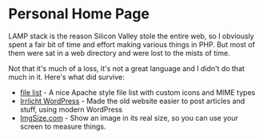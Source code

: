 # Personal Home Page

LAMP stack is the reason Silicon Valley stole the entire web, so I obviously
spent a fair bit of time and effort making various things in PHP. But most of
them were sat in a web directory and were lost to the mists of time.

Not that it's much of a loss, it's not a great language and I didn't do that
much in it. Here's what did survive:

* [file list](file-list) -
  A nice Apache style file list with custom icons and MIME types
* [Irrlicht WordPress](https://irrlicht.sourceforge.net/) -
  Made the old website easier to post articles and stuff, using modern WordPress
* [ImgSize.com](imgsize) -
  Show an image in its real size, so you can use your screen to measure things.
